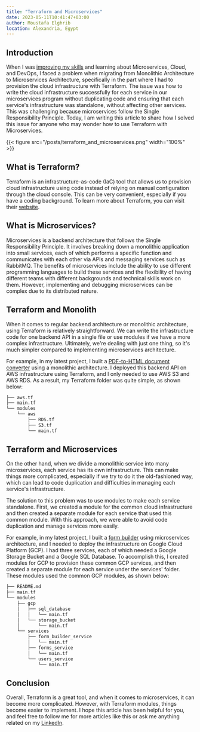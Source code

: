 ```yaml
---
title: "Terraform and Microservices"
date: 2023-05-11T10:41:47+03:00
author: Moustafa Elghrib
location: Alexandria, Egypt
---
```


## Introduction
When I was [improving my skills](https://www.linkedin.com/posts/mustafaabdulluh_i-recently-improved-my-skills-in-microservices-activity-7050936883920388096-_n3h) 
and learning about Microservices, Cloud, and DevOps, I faced a problem when migrating from Monolithic 
Architecture to Microservices Architecture, specifically in the part where I had to provision the 
cloud infrastructure with Terraform. The issue was how to write the cloud infrastructure successfully 
for each service in our microservices program without duplicating code and ensuring that each service's 
infrastructure was standalone, without affecting other services. This was challenging because 
microservices follow the Single Responsibility Principle. Today, I am writing this article to 
share how I solved this issue for anyone who may wonder how to use Terraform with Microservices.

{{< figure src="/posts/terraform_and_microservices.png" width="100%" >}}

## What is Terraform?
Terraform is an infrastructure-as-code (IaC) tool that allows us to provision cloud infrastructure 
using code instead of relying on manual configuration through the cloud console. This can be very 
convenient, especially if you have a coding background. To learn more about Terraform, you can 
visit their [website](https://www.terraform.io).

## What is Microservices?
Microservices is a backend architecture that follows the Single Responsibility Principle. 
It involves breaking down a monolithic application into small services, each of which performs 
a specific function and communicates with each other via APIs and messaging services such as 
RabbitMQ. The benefits of microservices include the ability to use different programming languages 
to build these services and the flexibility of having different teams with different backgrounds 
and technical skills work on them. However, implementing and debugging microservices can be 
complex due to its distributed nature.

## Terraform and Monolith
When it comes to regular backend architecture or monolithic architecture, using Terraform 
is relatively straightforward. We can write the infrastructure code for one backend API in 
a single file or use modules if we have a more complex infrastructure. Ultimately, we're 
dealing with just one thing, so it's much simpler compared to implementing microservices architecture.

For example, in my latest project, I built a [PDF-to-HTML document converter](https://github.com/mstva/docorvter) 
using a monolithic architecture. I deployed this backend API on AWS infrastructure using 
Terraform, and I only needed to use AWS S3 and AWS RDS. As a result, my Terraform folder 
was quite simple, as shown below:

```markdown
├── aws.tf
├── main.tf
└── modules
    └── aws
        ├── RDS.tf
        ├── S3.tf
        └── main.tf
```

## Terraform and Microservices
On the other hand, when we divide a monolithic service into many microservices, 
each service has its own infrastructure. This can make things more complicated, 
especially if we try to do it the old-fashioned way, which can lead to code 
duplication and difficulties in managing each service's infrastructure.

The solution to this problem was to use modules to make each service standalone. First, 
we created a module for the common cloud infrastructure and then created a separate module 
for each service that used this common module. With this approach, we were able to avoid code 
duplication and manage services more easily.

For example, in my latest project, I built a [form builder](https://github.com/mstva/fuilder) 
using microservices architecture, and I needed to deploy the infrastructure on Google Cloud 
Platform (GCP). I had three services, each of which needed a Google Storage Bucket and a 
Google SQL Database. To accomplish this, I created modules for GCP to provision these 
common GCP services, and then created a separate module for each service under the 
services' folder. These modules used the common GCP modules, as shown below:

```markdown
├── README.md
├── main.tf
└── modules
    ├── gcp
    │   ├── sql_database
    │   │   └── main.tf
    │   └── storage_bucket
    │       └── main.tf
    └── services
        ├── form_builder_service
        │   └── main.tf
        ├── forms_service
        │   └── main.tf
        └── users_service
            └── main.tf
```

## Conclusion
Overall, Terraform is a great tool, and when it comes to microservices, it can become more complicated. 
However, with Terraform modules, things become easier to implement. I hope this article has been 
helpful for you, and feel free to follow me for more articles like this or ask me anything related on 
my [LinkedIn](https://linkedin.com/in/moustafaelghrib).
